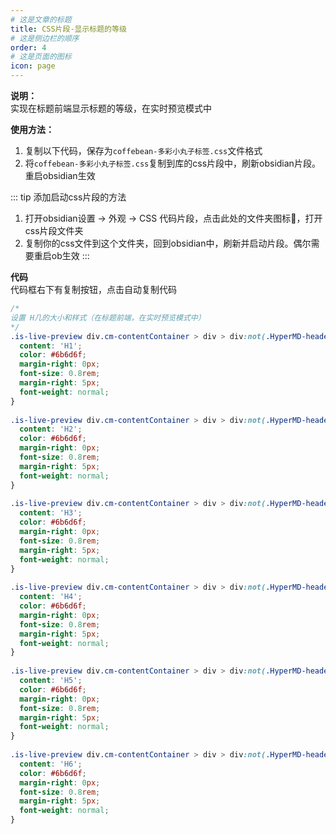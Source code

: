 ```yaml
---
# 这是文章的标题
title: CSS片段-显示标题的等级
# 这是侧边栏的顺序
order: 4
# 这是页面的图标
icon: page
---
```

**说明：**  
实现在标题前端显示标题的等级，在实时预览模式中

**使用方法：**  
1. 复制以下代码，保存为`coffebean-多彩小丸子标签.css`文件格式
2. 将`coffebean-多彩小丸子标签.css`复制到库的css片段中，刷新obsidian片段。重启obsidian生效

::: tip 添加启动css片段的方法
1. 打开obsidian设置 → 外观 → CSS 代码片段，点击此处的文件夹图标📁，打开css片段文件夹
2. 复制你的css文件到这个文件夹，回到obsidian中，刷新并启动片段。偶尔需要重启ob生效
:::

**代码**  
代码框右下有复制按钮，点击自动复制代码
```css
/*  
设置 H几的大小和样式（在标题前端，在实时预览模式中）  
*/   
.is-live-preview div.cm-contentContainer > div > div:not(.HyperMD-header.HyperMD-header-1.cm-line.cm-active) > span.cm-header.cm-header-1::before{  
  content: 'H1';  
  color: #6b6d6f;  
  margin-right: 0px;  
  font-size: 0.8rem;  
  margin-right: 5px;  
  font-weight: normal;  
}  
  
.is-live-preview div.cm-contentContainer > div > div:not(.HyperMD-header.HyperMD-header-2.cm-line.cm-active) > span.cm-header.cm-header-2::before{  
  content: 'H2';  
  color: #6b6d6f;  
  margin-right: 0px;  
  font-size: 0.8rem;  
  margin-right: 5px;  
  font-weight: normal;  
}  
  
.is-live-preview div.cm-contentContainer > div > div:not(.HyperMD-header.HyperMD-header-3.cm-line.cm-active) > span.cm-header.cm-header-3::before{  
  content: 'H3';  
  color: #6b6d6f;  
  margin-right: 0px;  
  font-size: 0.8rem;  
  margin-right: 5px;  
  font-weight: normal;  
}  
  
.is-live-preview div.cm-contentContainer > div > div:not(.HyperMD-header.HyperMD-header-4.cm-line.cm-active) > span.cm-header.cm-header-4::before{  
  content: 'H4';  
  color: #6b6d6f;  
  margin-right: 0px;  
  font-size: 0.8rem;  
  margin-right: 5px;  
  font-weight: normal;  
}  
  
.is-live-preview div.cm-contentContainer > div > div:not(.HyperMD-header.HyperMD-header-5.cm-line.cm-active) > span.cm-header.cm-header-5::before{  
  content: 'H5';  
  color: #6b6d6f;  
  margin-right: 0px;  
  font-size: 0.8rem;  
  margin-right: 5px;  
  font-weight: normal;  
}  
  
.is-live-preview div.cm-contentContainer > div > div:not(.HyperMD-header.HyperMD-header-6.cm-line.cm-active) > span.cm-header.cm-header-6::before{  
  content: 'H6';  
  color: #6b6d6f;  
  margin-right: 0px;  
  font-size: 0.8rem;  
  margin-right: 5px;  
  font-weight: normal;  
}
```